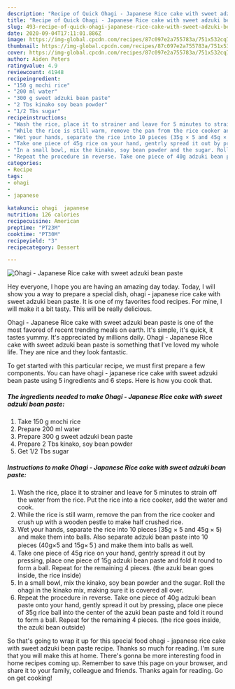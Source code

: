 ```yaml
---
description: "Recipe of Quick Ohagi - Japanese Rice cake with sweet adzuki bean paste"
title: "Recipe of Quick Ohagi - Japanese Rice cake with sweet adzuki bean paste"
slug: 493-recipe-of-quick-ohagi-japanese-rice-cake-with-sweet-adzuki-bean-paste
date: 2020-09-04T17:11:01.886Z
image: https://img-global.cpcdn.com/recipes/87c097e2a755783a/751x532cq70/ohagi-japanese-rice-cake-with-sweet-adzuki-bean-paste-recipe-main-photo.jpg
thumbnail: https://img-global.cpcdn.com/recipes/87c097e2a755783a/751x532cq70/ohagi-japanese-rice-cake-with-sweet-adzuki-bean-paste-recipe-main-photo.jpg
cover: https://img-global.cpcdn.com/recipes/87c097e2a755783a/751x532cq70/ohagi-japanese-rice-cake-with-sweet-adzuki-bean-paste-recipe-main-photo.jpg
author: Aiden Peters
ratingvalue: 4.9
reviewcount: 41948
recipeingredient:
- "150 g mochi rice"
- "200 ml water"
- "300 g sweet adzuki bean paste"
- "2 Tbs kinako soy bean powder"
- "1/2 Tbs sugar"
recipeinstructions:
- "Wash the rice, place it to strainer and leave for 5 minutes to strain off the water from the rice. Put the rice into a rice cooker, add the water and cook."
- "While the rice is still warm, remove the pan from the rice cooker and crush up with a wooden pestle to make half crushed rice."
- "Wet your hands, separate the rice into 10 pieces (35g × 5 and 45g × 5) and make them into balls. Also separate adzuki bean paste into 10 pieces (40g×5 and 15g×５) and make them into balls as well."
- "Take one piece of 45g rice on your hand, gentrly spread it out by pressing, place one piece of 15g adzuki bean paste and fold it round to form a ball. Repeat for the remaining 4 pieces. (the azuki bean goes inside, the rice inside)"
- "In a small bowl, mix the kinako, soy bean powder and the sugar. Roll the ohagi in the kinako mix, making sure it is covered all over."
- "Repeat the procedure in reverse. Take one piece of 40g adzuki bean paste onto your hand, gently spread it out by pressing, place one piece of 35g rice ball into the center of the azuki bean paste and fold it round to form a ball. Repeat for the remaining 4 pieces. (the rice goes inside, the azuki bean outside)"
categories:
- Recipe
tags:
- ohagi
- 
- japanese

katakunci: ohagi  japanese 
nutrition: 126 calories
recipecuisine: American
preptime: "PT23M"
cooktime: "PT30M"
recipeyield: "3"
recipecategory: Dessert

---
```



![Ohagi - Japanese Rice cake with sweet adzuki bean paste](https://img-global.cpcdn.com/recipes/87c097e2a755783a/751x532cq70/ohagi-japanese-rice-cake-with-sweet-adzuki-bean-paste-recipe-main-photo.jpg)

Hey everyone, I hope you are having an amazing day today. Today, I will show you a way to prepare a special dish, ohagi - japanese rice cake with sweet adzuki bean paste. It is one of my favorites food recipes. For mine, I will make it a bit tasty. This will be really delicious.



Ohagi - Japanese Rice cake with sweet adzuki bean paste is one of the most favored of recent trending meals on earth. It's simple, it's quick, it tastes yummy. It's appreciated by millions daily. Ohagi - Japanese Rice cake with sweet adzuki bean paste is something that I've loved my whole life. They are nice and they look fantastic.


To get started with this particular recipe, we must first prepare a few components. You can have ohagi - japanese rice cake with sweet adzuki bean paste using 5 ingredients and 6 steps. Here is how you cook that.

<!--inarticleads1-->

##### The ingredients needed to make Ohagi - Japanese Rice cake with sweet adzuki bean paste:

1. Take 150 g mochi rice
1. Prepare 200 ml water
1. Prepare 300 g sweet adzuki bean paste
1. Prepare 2 Tbs kinako, soy bean powder
1. Get 1/2 Tbs sugar




<!--inarticleads2-->

##### Instructions to make Ohagi - Japanese Rice cake with sweet adzuki bean paste:

1. Wash the rice, place it to strainer and leave for 5 minutes to strain off the water from the rice. Put the rice into a rice cooker, add the water and cook.
1. While the rice is still warm, remove the pan from the rice cooker and crush up with a wooden pestle to make half crushed rice.
1. Wet your hands, separate the rice into 10 pieces (35g × 5 and 45g × 5) and make them into balls. Also separate adzuki bean paste into 10 pieces (40g×5 and 15g×５) and make them into balls as well.
1. Take one piece of 45g rice on your hand, gentrly spread it out by pressing, place one piece of 15g adzuki bean paste and fold it round to form a ball. Repeat for the remaining 4 pieces. (the azuki bean goes inside, the rice inside)
1. In a small bowl, mix the kinako, soy bean powder and the sugar. Roll the ohagi in the kinako mix, making sure it is covered all over.
1. Repeat the procedure in reverse. Take one piece of 40g adzuki bean paste onto your hand, gently spread it out by pressing, place one piece of 35g rice ball into the center of the azuki bean paste and fold it round to form a ball. Repeat for the remaining 4 pieces. (the rice goes inside, the azuki bean outside)




So that's going to wrap it up for this special food ohagi - japanese rice cake with sweet adzuki bean paste recipe. Thanks so much for reading. I'm sure that you will make this at home. There's gonna be more interesting food in home recipes coming up. Remember to save this page on your browser, and share it to your family, colleague and friends. Thanks again for reading. Go on get cooking!
